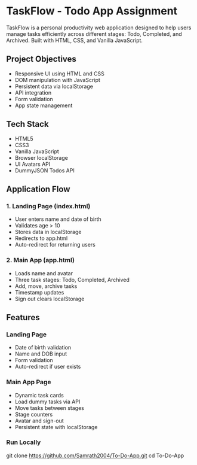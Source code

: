 # TaskFlow - Todo App Assignment

TaskFlow is a personal productivity web application designed to help users manage tasks efficiently across different stages: Todo, Completed, and Archived. Built with HTML, CSS, and Vanilla JavaScript.

## Project Objectives

- Responsive UI using HTML and CSS  
- DOM manipulation with JavaScript  
- Persistent data via localStorage  
- API integration  
- Form validation  
- App state management  

## Tech Stack

- HTML5  
- CSS3  
- Vanilla JavaScript  
- Browser localStorage  
- UI Avatars API  
- DummyJSON Todos API

## Application Flow

### 1. Landing Page (index.html)

- User enters name and date of birth  
- Validates age > 10  
- Stores data in localStorage  
- Redirects to app.html  
- Auto-redirect for returning users  

### 2. Main App (app.html)

- Loads name and avatar  
- Three task stages: Todo, Completed, Archived  
- Add, move, archive tasks  
- Timestamp updates  
- Sign out clears localStorage  

## Features

### Landing Page

- Date of birth validation  
- Name and DOB input  
- Form validation  
- Auto-redirect if user exists  

### Main App Page

- Dynamic task cards  
- Load dummy tasks via API  
- Move tasks between stages  
- Stage counters  
- Avatar and sign-out  
- Persistent state with localStorage   


### Run Locally

git clone https://github.com/Samrath2004/To-Do-App.git
cd To-Do-App


